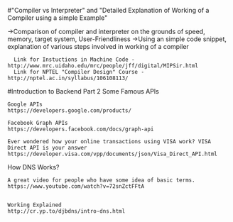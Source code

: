 #"Compiler vs Interpreter" and "Detailed Explanation of Working of a Compiler using a simple Example"

->Comparison of compiler and interpreter on the grounds of speed, memory, target system, User-Friendliness
->Using an simple code snippet, explanation of various steps involved in working of a compiler

      Link for Instuctions in Machine Code - http://www.mrc.uidaho.edu/mrc/people/jff/digital/MIPSir.html
      Link for NPTEL "Compiler Design" Course - http://nptel.ac.in/syllabus/106108113/
      

#Introduction to Backend Part 2
Some Famous APIs
```
Google APIs
https://developers.google.com/products/

Facebook Graph APIs
https://developers.facebook.com/docs/graph-api

Ever wondered how your online transactions using VISA work? VISA Direct API is your answer
https://developer.visa.com/vpp/documents/json/Visa_Direct_API.html
```

How DNS Works?
```
A great video for people who have some idea of basic terms.
https://www.youtube.com/watch?v=72snZctFFtA


Working Explained
http://cr.yp.to/djbdns/intro-dns.html
```
